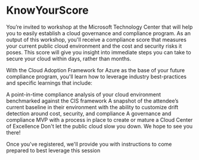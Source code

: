 # KnowYourScore

You’re invited to workshop at the Microsoft Technology Center that will help you to easily establish a cloud governance and compliance program. As an output of this workshop, you'll receive a compliance score that measures your current public cloud environment and the cost and security risks it poses. This score will give you insight into immediate steps you can take to secure your cloud within days, rather than months.

With the Cloud Adoption Framework for Azure as the base of your future compliance program, you'll learn how to leverage industry best-practices and specific learnings that include:

A point-in-time compliance analysis of your cloud environment benchmarked against the CIS framework
A snapshot of the attendee’s current baseline in their environment with the ability to customize drift detection around cost, security, and compliance
A governance and compliance MVP with a process in place to create or mature a Cloud Center of Excellence
Don't let the public cloud slow you down. We hope to see you there!

Once you've registered, we'll provide you with instructions to come prepared to best leverage this session
